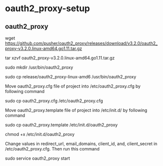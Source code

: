 # oauth2_proxy-setup

## oauth2_proxy

wget https://github.com/pusher/oauth2_proxy/releases/download/v3.2.0/oauth2_proxy-v3.2.0.linux-amd64.go1.11.tar.gz

tar xzvf  oauth2_proxy-v3.2.0.linux-amd64.go1.11.tar.gz

sudo mkdir /usr/bin/oauth2_proxy

sudo cp release/oauth2_proxy-linux-amd6 /usr/bin/oauth2_proxy

Move oauth2_proxy.cfg file of project into /etc/oauth2_proxy.cfg by following command

sudo cp oauth2_proxy.cfg /etc/oauth2_proxy.cfg

Move oauth2_proxy.template file of project into /etc/init.d/ by following command

sudo cp oauth2_proxy.template /etc/init.d/oauth2_proxy

chmod +x /etc/init.d/oauth2_proxy

Change values in redirect_url, email_domains, client_id, and, client_secret in /etc/oauth2_proxy.cfg. Then run this command

sudo service oauth2_proxy start
